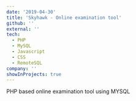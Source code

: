 ```yaml
---
date: '2019-04-30'
title: 'Skyhawk - Online examination tool'
github: ''
external: ''
tech:
  - PHP
  - MySQL
  - Javascript
  - CSS
  - RemoteSQL
company: ''
showInProjects: true
---
```


PHP based online examination tool using MYSQL
